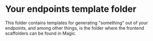 
# Your endpoints template folder

This folder contains templates for generating "something" out of your endpoints, and among other things, is
the folder where the frontend scaffolders can be found in Magic.
